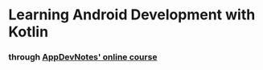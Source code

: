 # Learning Android Development with Kotlin 
### through [AppDevNotes' online course](https://www.youtube.com/watch?v=BCSlZIUj18Y)
